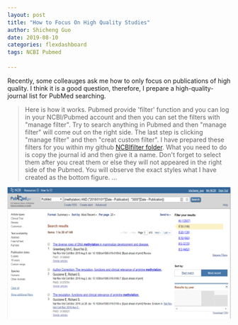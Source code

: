 ```yaml
---
layout: post
title: "How to Focus On High Quality Studies"
author: Shicheng Guo
date: 2019-08-10
categories: flexdashboard
tags: NCBI Pubmed 

---
```


Recently, some colleauges ask me how to only focus on publications of high quality. I think it is a good question, therefore, I prepare a high-quality-journal list for PubMed searching. 


> Here is how it works. Pubmed provide 'filter' function and you can log in your NCBI/Pubmed account and then you can set the filters with "manage filter". Try to search anything in Pubmed and then "manage filter" will come out on the right side. The last step is clicking "manage filter" and then "creat custom filter". I have prepared these filters for you within my github [NCBIfilter folder](https://github.com/Shicheng-Guo/HowtoBook/tree/master/NCBIFilter). What you need to do is copy the journal id and then give it a name. Don't forget to select them after you creat them or else they will not appeared in the right side of the Pubmed. You will observe the exact styles what I have created as the bottom figure. 
> ...

![](https://raw.githubusercontent.com/Shicheng-Guo/HowtoBook/master/NCBIFilter/High-Impact-Methylation-Shicheng-Guo.PUBMED.png)

